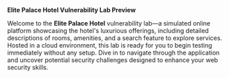 **Elite Palace Hotel Vulnerability Lab Preview**

Welcome to the **Elite Palace Hotel** vulnerability lab—a simulated online platform showcasing the hotel's luxurious offerings, including detailed descriptions of rooms, amenities, and a search feature to explore services. Hosted in a cloud environment, this lab is ready for you to begin testing immediately without any setup. Dive in to navigate through the application and uncover potential security challenges designed to enhance your web security skills.